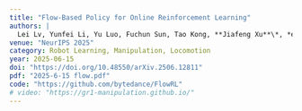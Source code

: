 ```yaml
---
title: "Flow-Based Policy for Online Reinforcement Learning"
authors: |
  Lei Lv, Yunfei Li, Yu Luo, Fuchun Sun, Tao Kong, **Jiafeng Xu**\*, *et al.*
venue: "NeurIPS 2025"
category: Robot Learning, Manipulation, Locomotion
year: 2025-06-15
doi: "https://doi.org/10.48550/arXiv.2506.12811"
pdf: "2025-6-15 flow.pdf"
code: "https://github.com/bytedance/FlowRL"
# video: "https://gr1-manipulation.github.io/"
---
```

